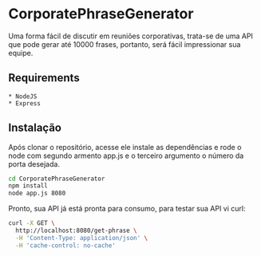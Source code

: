 # CorporatePhraseGenerator

Uma forma fácil de discutir em reuniões corporativas, trata-se de uma API que pode gerar até 10000 frases, portanto, será fácil impressionar sua equipe.

## Requirements

	* NodeJS
	* Express

## Instalação

Após clonar o repositório, acesse ele instale as dependências e rode o node com segundo armento app.js e o terceiro argumento o número da porta desejada.

```sh
cd CorporatePhraseGenerator
npm install
node app.js 8080
```

Pronto, sua API já está pronta para consumo, para testar sua API vi curl:

```sh
curl -X GET \
  http://localhost:8080/get-phrase \
  -H 'Content-Type: application/json' \
  -H 'cache-control: no-cache'
```
